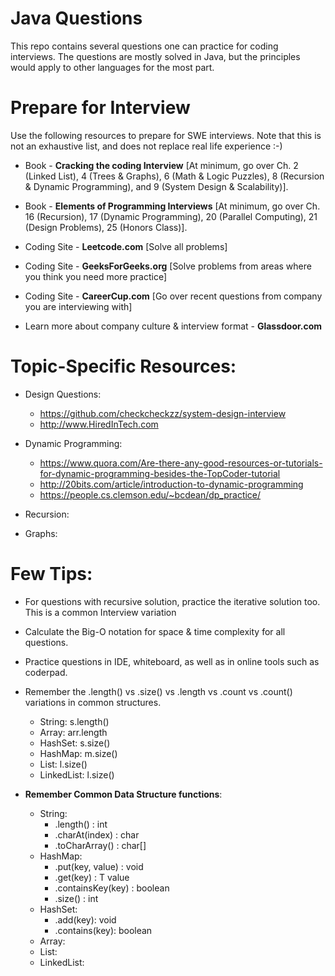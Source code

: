 # Java Questions
This repo contains several questions one can practice for coding interviews. The questions are mostly solved in Java, but the principles would apply to other languages for the most part.

# Prepare for Interview
Use the following resources to prepare for SWE interviews. Note that this is not an exhaustive list, and does not replace real life experience :-)
- Book - **Cracking the coding Interview** [At minimum, go over Ch. 2 (Linked List), 4 (Trees & Graphs), 6 (Math & Logic Puzzles),
    8 (Recursion & Dynamic Programming), and 9 (System Design & Scalability)].

- Book - **Elements of Programming Interviews** [At minimum, go over Ch. 16 (Recursion), 17 (Dynamic Programming),
    20 (Parallel Computing), 21 (Design Problems), 25 (Honors Class)].

- Coding Site - **Leetcode.com** [Solve all problems]

- Coding Site - **GeeksForGeeks.org** [Solve problems from areas where you think you need more practice]

- Coding Site - **CareerCup.com** [Go over recent questions from company you are interviewing with]

- Learn more about company culture & interview format - **Glassdoor.com**


# Topic-Specific Resources:
- Design Questions:
  + https://github.com/checkcheckzz/system-design-interview
  + http://www.HiredInTech.com

- Dynamic Programming:
  + https://www.quora.com/Are-there-any-good-resources-or-tutorials-for-dynamic-programming-besides-the-TopCoder-tutorial
  + http://20bits.com/article/introduction-to-dynamic-programming
  + https://people.cs.clemson.edu/~bcdean/dp_practice/

- Recursion:
- Graphs:

# Few Tips:
- For questions with recursive solution, practice the iterative solution too. This is a common Interview variation

- Calculate the Big-O notation for space & time complexity for all questions.

- Practice questions in IDE, whiteboard, as well as in online tools such as coderpad.

- Remember the .length() vs .size() vs .length vs .count vs .count() variations in common structures.
    + String: s.length()
    + Array: arr.length
    + HashSet: s.size()
    + HashMap: m.size()
    + List: l.size()
    + LinkedList: l.size()

- **Remember Common Data Structure functions**:
    + String:
      - .length() : int
      - .charAt(index) : char
      - .toCharArray() : char[]
    + HashMap:
      - .put(key, value) : void
      - .get(key) : T value
      - .containsKey(key) : boolean
      - .size() : int
    + HashSet:
      - .add(key): void
      - .contains(key): boolean
    + Array:
    + List:
    + LinkedList:

